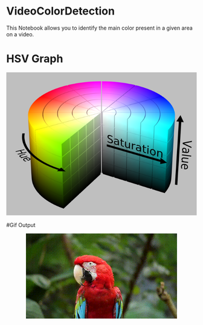 # VideoColorDetection
This Notebook allows you to identify the main color present in a given area on a video.


# HSV Graph
<p align="center"><img src="640px-HSV_color_solid_cylinder_saturation_gray.png"\></p>
 
 #Gif Output
 <p align="center"><img src="data/gif/VideoOutput.gif"\></p>
